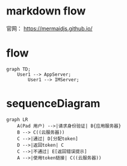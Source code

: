 # markdown flow

官网： https://mermaidjs.github.io/

# flow

```mermaid
graph TD;
    User1 --> AppServer;
		User1 --> IMServer;
```



# sequenceDiagram

```mermaid
graph LR
    A(Pad 用户) -->|请求身份验证| B{应用服务器}
    B --> C((云服务器))
    C -->|通过| D[分配token]
    D -->|返回token| C
    C -->|不通过| E[返回错误提示]
    A -->|使用token链接| C((云服务器))
```